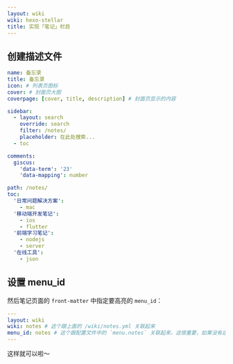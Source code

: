 ```yaml
---
layout: wiki
wiki: hexo-stellar
title: 实现「笔记」栏目
---
```


## 创建描述文件

```yaml blog/source/_data/wiki/notes.yml
name: 备忘录
title: 备忘录
icon: # 列表页图标
cover: # 封面页大图
coverpage: [cover, title, description] # 封面页显示的内容

sidebar: 
  - layout: search
    override: search
    filter: /notes/
    placeholder: 在此处搜索...
  - toc

comments:
  giscus:
    'data-term': '23'
    'data-mapping': number

path: /notes/
toc:
  '日常问题解决方案':
    - mac
  '移动端开发笔记':
    - ios
    - flutter
  '前端学习笔记':
    - nodejs
    - server
  '在线工具':
    - json
```

## 设置 menu_id

然后笔记页面的 `front-matter` 中指定要高亮的 `menu_id`：

```yaml blog/source/notes/index.md
---
layout: wiki
wiki: notes # 这个跟上面的 /wiki/notes.yml 关联起来
menu_id: notes # 这个跟配置文件中的 `menu.notes` 关联起来，这很重要，如果没有这个，就像普通的wiki项目一样了
---
```

这样就可以啦～